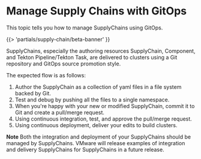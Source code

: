 # Manage Supply Chains with GitOps

This topic tells you how to manage SupplyChains using GitOps.

{{> 'partials/supply-chain/beta-banner' }}

SupplyChains, especially the authoring resources SupplyChain, Component, and Tekton Pipeline/Tekton Task, are delivered to clusters using a Git repository and GitOps source promotion style.

The expected flow is as follows:

1. Author the SupplyChain as a collection of yaml files in a file system backed by Git.
2. Test and debug by pushing all the files to a single namespace.
3. When you're happy with your new or modified SupplyChain, commit it to Git and create a pull/merge request.
4. Using continuous integration, test, and approve the pull/merge request.
5. Using continuous deployment, deliver your edits to build clusters.

**Note** Both the integration and deployment of your SupplyChains should be managed by SupplyChains.
VMware will release examples of integration and delivery SupplyChains for SupplyChains in a future release.

<!--
[Component]: ./components.hbs.md
[SupplyChain]: ./supply-chains.hbs.md 

[Tekton Pipeline]: https://tekton.dev/docs/pipelines/pipelines/
[Tekton Task]: https://tekton.dev/docs/pipelines/tasks/
-->